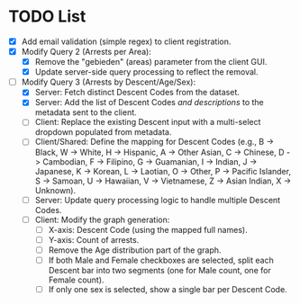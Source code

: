 # TODO List

- [x] Add email validation (simple regex) to client registration.
- [x] Modify Query 2 (Arrests per Area):
    - [x] Remove the "gebieden" (areas) parameter from the client GUI.
    - [x] Update server-side query processing to reflect the removal.
- [ ] Modify Query 3 (Arrests by Descent/Age/Sex):
    - [x] Server: Fetch distinct Descent Codes from the dataset.
    - [x] Server: Add the list of Descent Codes *and descriptions* to the metadata sent to the client.
    - [ ] Client: Replace the existing Descent input with a multi-select dropdown populated from metadata.
    - [ ] Client/Shared: Define the mapping for Descent Codes (e.g., B -> Black, W -> White, H -> Hispanic, A -> Other Asian, C -> Chinese, D -> Cambodian, F -> Filipino, G -> Guamanian, I -> Indian, J -> Japanese, K -> Korean, L -> Laotian, O -> Other, P -> Pacific Islander, S -> Samoan, U -> Hawaiian, V -> Vietnamese, Z -> Asian Indian, X -> Unknown).
    - [ ] Server: Update query processing logic to handle multiple Descent Codes.
    - [ ] Client: Modify the graph generation:
        - [ ] X-axis: Descent Code (using the mapped full names).
        - [ ] Y-axis: Count of arrests.
        - [ ] Remove the Age distribution part of the graph.
        - [ ] If both Male and Female checkboxes are selected, split each Descent bar into two segments (one for Male count, one for Female count).
        - [ ] If only one sex is selected, show a single bar per Descent Code. 